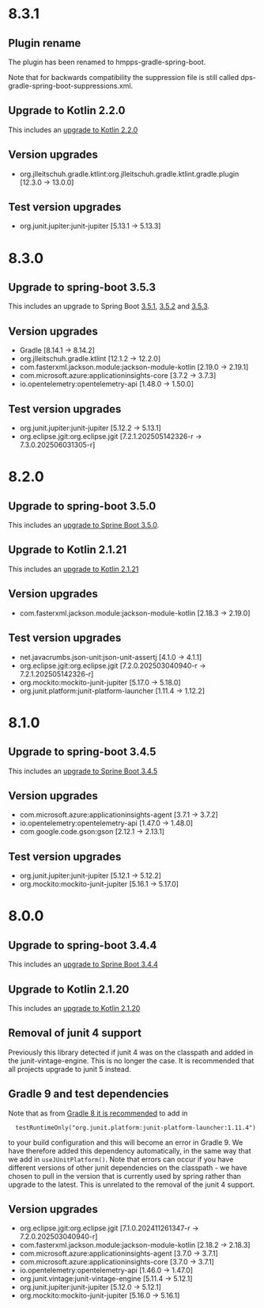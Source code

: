# 8.3.1

## Plugin rename

The plugin has been renamed to hmpps-gradle-spring-boot.

Note that for backwards compatibility the suppression file is still called dps-gradle-spring-boot-suppressions.xml.

## Upgrade to Kotlin 2.2.0

This includes an [upgrade to Kotlin 2.2.0](https://github.com/JetBrains/kotlin/releases/tag/v2.2.0)

## Version upgrades
- org.jlleitschuh.gradle.ktlint:org.jlleitschuh.gradle.ktlint.gradle.plugin [12.3.0 -> 13.0.0]

## Test version upgrades
- org.junit.jupiter:junit-jupiter [5.13.1 -> 5.13.3]

# 8.3.0

## Upgrade to spring-boot 3.5.3

This includes an upgrade to Spring Boot [3.5.1](https://github.com/spring-projects/spring-boot/releases/tag/v3.5.1), [3.5.2](https://github.com/spring-projects/spring-boot/releases/tag/v3.5.2) and [3.5.3](https://github.com/spring-projects/spring-boot/releases/tag/v3.5.3).

## Version upgrades
 - Gradle [8.14.1 -> 8.14.2]
 - org.jlleitschuh.gradle.ktlint [12.1.2 -> 12.2.0]
 - com.fasterxml.jackson.module:jackson-module-kotlin [2.19.0 -> 2.19.1]
 - com.microsoft.azure:applicationinsights-core [3.7.2 -> 3.7.3]
 - io.opentelemetry:opentelemetry-api [1.48.0 -> 1.50.0]

## Test version upgrades
 - org.junit.jupiter:junit-jupiter [5.12.2 -> 5.13.1]
 - org.eclipse.jgit:org.eclipse.jgit [7.2.1.202505142326-r -> 7.3.0.202506031305-r]

# 8.2.0

## Upgrade to spring-boot 3.5.0

This includes an [upgrade to Sprine Boot 3.5.0](https://github.com/spring-projects/spring-boot/releases/tag/v3.5.0).

## Upgrade to Kotlin 2.1.21

This includes an [upgrade to Kotlin 2.1.21](https://github.com/JetBrains/kotlin/releases/tag/v2.1.21)

## Version upgrades
 - com.fasterxml.jackson.module:jackson-module-kotlin [2.18.3 -> 2.19.0]

## Test version upgrades
 - net.javacrumbs.json-unit:json-unit-assertj [4.1.0 -> 4.1.1]
 - org.eclipse.jgit:org.eclipse.jgit [7.2.0.202503040940-r -> 7.2.1.202505142326-r]
 - org.mockito:mockito-junit-jupiter [5.17.0 -> 5.18.0]
 - org.junit.platform:junit-platform-launcher [1.11.4 -> 1.12.2]

# 8.1.0

## Upgrade to spring-boot 3.4.5

This includes an [upgrade to Sprine Boot 3.4.5](https://github.com/spring-projects/spring-boot/releases/tag/v3.4.5)

## Version upgrades
 - com.microsoft.azure:applicationinsights-agent [3.7.1 -> 3.7.2]
 - io.opentelemetry:opentelemetry-api [1.47.0 -> 1.48.0]
 - com.google.code.gson:gson [2.12.1 -> 2.13.1]

## Test version upgrades
 - org.junit.jupiter:junit-jupiter [5.12.1 -> 5.12.2]
 - org.mockito:mockito-junit-jupiter [5.16.1 -> 5.17.0]

# 8.0.0

## Upgrade to spring-boot 3.4.4

This includes an [upgrade to Sprine Boot 3.4.4](https://github.com/spring-projects/spring-boot/releases/tag/v3.4.4)

## Upgrade to Kotlin 2.1.20

This includes an [upgrade to Kotlin 2.1.20](https://github.com/JetBrains/kotlin/releases/tag/v2.1.20/)

## Removal of junit 4 support

Previously this library detected if junit 4 was on the classpath and added in the junit-vintage-engine. This is no
longer the case.
It is recommended that all projects upgrade to junit 5 instead.

## Gradle 9 and test dependencies

Note that as
from [Gradle 8 it is recommended](https://docs.gradle.org/8.2.1/userguide/upgrading_version_8.html#test_framework_implementation_dependencies)
to add in

```
  testRuntimeOnly("org.junit.platform:junit-platform-launcher:1.11.4")
```

to your build configuration and this will become an error in Gradle 9.
We have therefore added this dependency automatically, in the same way that we add in `useJUnitPlatform()`. Note that
errors can occur if you have different versions of other junit dependencies on the classpath - we have chosen to pull
in the version that is currently used by spring rather than upgrade to the latest.
This is unrelated to the removal of the junit 4 support.

## Version upgrades

- org.eclipse.jgit:org.eclipse.jgit [7.1.0.202411261347-r -> 7.2.0.202503040940-r]
- com.fasterxml.jackson.module:jackson-module-kotlin [2.18.2 -> 2.18.3]
- com.microsoft.azure:applicationinsights-agent [3.7.0 -> 3.7.1]
- com.microsoft.azure:applicationinsights-core [3.7.0 -> 3.7.1]
- io.opentelemetry:opentelemetry-api [1.46.0 -> 1.47.0]
- org.junit.vintage:junit-vintage-engine [5.11.4 -> 5.12.1]
- org.junit.jupiter:junit-jupiter [5.12.0 -> 5.12.1]
- org.mockito:mockito-junit-jupiter [5.16.0 -> 5.16.1]
